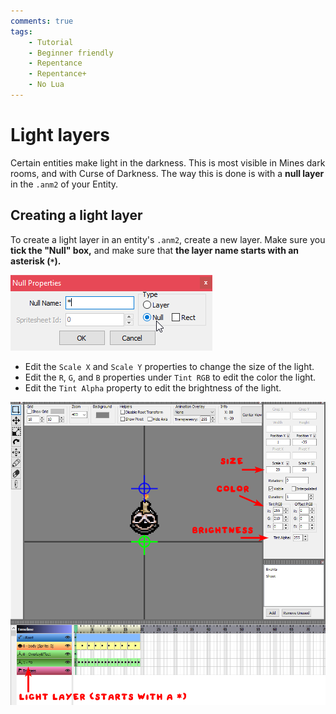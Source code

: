 ```yaml
---
comments: true
tags:
    - Tutorial
    - Beginner friendly
    - Repentance
    - Repentance+
    - No Lua
---
```


# Light layers
Certain entities make light in the darkness. This is most visible in Mines dark rooms, and with Curse of Darkness. The way this is done is with a **null layer** in the `.anm2` of your Entity.

## Creating a light layer
To create a light layer in an entity's `.anm2`, create a new layer. Make sure you **tick the "Null" box,** and make sure that **the layer name starts with an asterisk (`*`).**

![Creating a null layer](../assets/light_layer/properties.png)

- Edit the `Scale X` and `Scale Y` properties to change the size of the light.
- Edit the `R`, `G`, and `B` properties under `Tint RGB` to edit the color the light.
- Edit the `Tint Alpha` property to edit the brightness of the light.

![A diagram showing the different properties of the light in the anm2 editor](../assets/light_layer/light_layer.png)